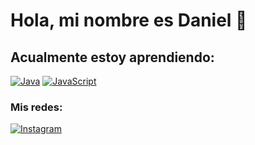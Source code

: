 # Hola, mi nombre es Daniel 👋



## Acualmente estoy aprendiendo:
[![Java](https://img.shields.io/badge/Java-007396?style=for-the-badge&logo=java&logoColor=white&labelColor=101010)]()
[![JavaScript](https://img.shields.io/badge/JavaScript-F7DF1E?style=for-the-badge&logo=javascript&logoColor=white&labelColor=101010)]()

### Mis redes:
[![Instagram](https://img.shields.io/badge/Instagram-@dxnale-E4405F?style=for-the-badge&logo=instagram&logoColor=white&labelColor=101010)](https://instagram.com/dxnale)

